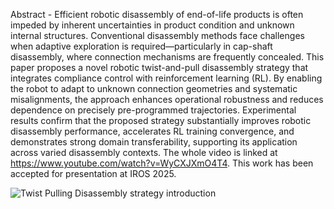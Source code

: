 Abstract - Efficient robotic disassembly of end-of-life products is often impeded by inherent uncertainties in product condition and unknown internal structures. Conventional disassembly methods face challenges when adaptive exploration is required—particularly in cap-shaft disassembly, where connection mechanisms are frequently concealed. This paper proposes a novel robotic twist-and-pull disassembly strategy that integrates compliance control with reinforcement learning (RL). By enabling the robot to adapt to unknown connection geometries and systematic misalignments, the approach enhances operational robustness and reduces dependence on precisely pre-programmed trajectories. Experimental results confirm that the proposed strategy substantially improves robotic disassembly performance, accelerates RL training convergence, and demonstrates strong domain transferability, supporting its application across varied disassembly contexts.
The whole video is linked at https://www.youtube.com/watch?v=WyCXJXmO4T4.
This work has been accepted for presentation at IROS 2025.

![Twist Pulling Disassembly strategy introduction](https://github.com/user-attachments/assets/4e0dcbfe-9b9f-4879-83de-6554980f9f1e)
